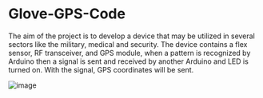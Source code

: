 # Glove-GPS-Code
The aim of the project is to develop a device that may be utilized in several sectors like the military, medical and security. The device contains a flex sensor, RF transceiver, and GPS module, when a pattern is recognized by Arduino then a signal is sent and received by another Arduino and LED is turned on. With the signal, GPS coordinates will be sent.

![image](https://user-images.githubusercontent.com/66917039/190487637-e7b4b976-90f0-4c6c-becc-ed4d9450eaa3.png)
